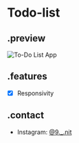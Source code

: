 # Todo-list
## .preview
![To-Do List App]()

## .features
- [x] Responsivity
      
## .contact
- Instagram: [@9._.nit](https://instagram.com/9._.nit)

